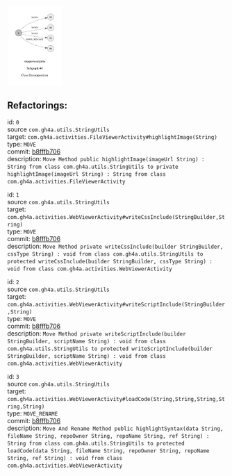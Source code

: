 <img src=subgraph_atomic_0.svg width=25%>

## Refactorings:

id: `0`\
source `com.gh4a.utils.StringUtils`\
target: `com.gh4a.activities.FileViewerActivity#highlightImage(String)`\
type: `MOVE`\
commit: [b8fffb706](https://github.com/slapperwan/gh4a/commit/b8fffb706258db4c4d2f608d8e8dad9312e2230d)\
description: `Move Method public highlightImage(imageUrl String) : String from class com.gh4a.utils.StringUtils to private highlightImage(imageUrl String) : String from class com.gh4a.activities.FileViewerActivity`

id: `1`\
source `com.gh4a.utils.StringUtils`\
target: `com.gh4a.activities.WebViewerActivity#writeCssInclude(StringBuilder,String)`\
type: `MOVE`\
commit: [b8fffb706](https://github.com/slapperwan/gh4a/commit/b8fffb706258db4c4d2f608d8e8dad9312e2230d)\
description: `Move Method private writeCssInclude(builder StringBuilder, cssType String) : void from class com.gh4a.utils.StringUtils to protected writeCssInclude(builder StringBuilder, cssType String) : void from class com.gh4a.activities.WebViewerActivity`

id: `2`\
source `com.gh4a.utils.StringUtils`\
target: `com.gh4a.activities.WebViewerActivity#writeScriptInclude(StringBuilder,String)`\
type: `MOVE`\
commit: [b8fffb706](https://github.com/slapperwan/gh4a/commit/b8fffb706258db4c4d2f608d8e8dad9312e2230d)\
description: `Move Method private writeScriptInclude(builder StringBuilder, scriptName String) : void from class com.gh4a.utils.StringUtils to protected writeScriptInclude(builder StringBuilder, scriptName String) : void from class com.gh4a.activities.WebViewerActivity`

id: `3`\
source `com.gh4a.utils.StringUtils`\
target: `com.gh4a.activities.WebViewerActivity#loadCode(String,String,String,String,String)`\
type: `MOVE_RENAME`\
commit: [b8fffb706](https://github.com/slapperwan/gh4a/commit/b8fffb706258db4c4d2f608d8e8dad9312e2230d)\
description: `Move And Rename Method public highlightSyntax(data String, fileName String, repoOwner String, repoName String, ref String) : String from class com.gh4a.utils.StringUtils to protected loadCode(data String, fileName String, repoOwner String, repoName String, ref String) : void from class com.gh4a.activities.WebViewerActivity`

